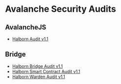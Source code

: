 # Avalanche Security Audits

## AvalancheJS

* [Halborn Audit v1.1](./avalanchejs/AVA_Labs_Avalanche_SDK_Security_Audit_Report_Halborn_v1_1.pdf)

## Bridge

* [Halborn Bridge Audit v1.1](./bridge/Avalanche_Bridge_Security_Audit_Report_Halborn_v1_1.pdf)
* [Halborn Smart Contract Audit v1.1](./bridge/Avalanche_Bridge_Smart_Contract_Security_Audit_Halborn_v1.pdf)
* [Halborn Warden Audit v1.1](./bridge/Avalanche_Warden_Security_Audit_Report_Halborn_v1_1.pdf)
